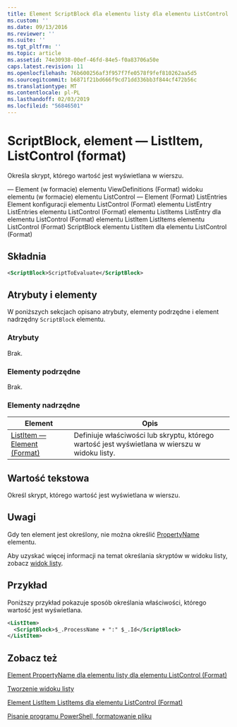 ```yaml
---
title: Element ScriptBlock dla elementu listy dla elementu ListControl (Format) | Dokumentacja firmy Microsoft
ms.custom: ''
ms.date: 09/13/2016
ms.reviewer: ''
ms.suite: ''
ms.tgt_pltfrm: ''
ms.topic: article
ms.assetid: 74e30938-00ef-46fd-84e5-f0a83706a50e
caps.latest.revision: 11
ms.openlocfilehash: 76b600256af3f957f7fe0578f9fef810262aa5d5
ms.sourcegitcommit: b6871f21bd666f9cd71dd336bb3f844cf472b56c
ms.translationtype: MT
ms.contentlocale: pl-PL
ms.lasthandoff: 02/03/2019
ms.locfileid: "56846501"
---
```

# <a name="scriptblock-element-for-listitem-for-listcontrol-format"></a>ScriptBlock, element — ListItem, ListControl (format)

Określa skrypt, którego wartość jest wyświetlana w wierszu.

— Element (w formacie) elementu ViewDefinitions (Format) widoku elementu (w formacie) elementu ListControl — Element (Format) ListEntries Element konfiguracji elementu ListControl (Format) elementu ListEntry ListEntries elementu ListControl (Format) elementu ListItems ListEntry dla elementu ListControl (Format) elementu ListItem ListItems elementu ListControl (Format) ScriptBlock elementu ListItem dla elementu ListControl (Format)

## <a name="syntax"></a>Składnia

```xml
<ScriptBlock>ScriptToEvaluate</ScriptBlock>
```

## <a name="attributes-and-elements"></a>Atrybuty i elementy

W poniższych sekcjach opisano atrybuty, elementy podrzędne i element nadrzędny `ScriptBlock` elementu.

### <a name="attributes"></a>Atrybuty

Brak.

### <a name="child-elements"></a>Elementy podrzędne

Brak.

### <a name="parent-elements"></a>Elementy nadrzędne

|Element|Opis|
|-------------|-----------------|
|[ListItem — Element (Format)](./listitem-element-for-listitems-for-listcontrol-format.md)|Definiuje właściwości lub skryptu, którego wartość jest wyświetlana w wierszu w widoku listy.|

## <a name="text-value"></a>Wartość tekstowa

Określ skrypt, którego wartość jest wyświetlana w wierszu.

## <a name="remarks"></a>Uwagi

Gdy ten element jest określony, nie można określić [PropertyName](./propertyname-element-for-listitem-for-listcontrol-format.md) elementu.

Aby uzyskać więcej informacji na temat określania skryptów w widoku listy, zobacz [widok listy](./creating-a-list-view.md).

## <a name="example"></a>Przykład

Poniższy przykład pokazuje sposób określania właściwości, którego wartość jest wyświetlana.

```xml
<ListItem>
  <ScriptBlock>$_.ProcessName + ":" $_.Id</ScriptBlock>
</ListItem>

```

## <a name="see-also"></a>Zobacz też

[Element PropertyName dla elementu listy dla elementu ListControl (Format)](./propertyname-element-for-listitem-for-listcontrol-format.md)

[Tworzenie widoku listy](./creating-a-list-view.md)

[Element ListItem ListItems dla elementu ListControl (Format)](./listitem-element-for-listitems-for-listcontrol-format.md)

[Pisanie programu PowerShell, formatowanie pliku](./writing-a-powershell-formatting-file.md)
